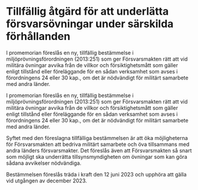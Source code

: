 # Tillfällig åtgärd för att underlätta försvarsövningar under särskilda förhållanden

I promemorian föreslås en ny, tillfällig bestämmelse i miljöprövningsförordningen (2013:251) som ger Försvarsmakten rätt att vid militära övningar avvika från de villkor och försiktighetsmått som gäller enligt tillstånd eller föreläggande för en sådan verksamhet som avses i förordningens 24 eller 30 kap., om det är nödvändigt för militärt samarbete med andra länder.

I promemorian föreslås en ny, tillfällig bestämmelse i miljöprövningsförordningen (2013:251) som ger Försvarsmakten rätt att vid militära övningar avvika från de villkor och försiktighetsmått som gäller enligt tillstånd eller föreläggande för en sådan verksamhet som avses i förordningens 24 eller 30 kap., om det är nödvändigt för militärt samarbete med andra länder.

Syftet med den föreslagna tillfälliga bestämmelsen är att öka möjligheterna för Försvarsmakten att bedriva militärt samarbete och öva tillsammans med andra länders försvarsmakter. Det föreslås även att Försvarsmakten så snart som möjligt ska underrätta tillsynsmyndigheten om övningar som kan göra sådana avvikelser nödvändiga.

Bestämmelsen föreslås träda i kraft den 12 juni 2023 och upphöra att gälla vid utgången av december 2023.
